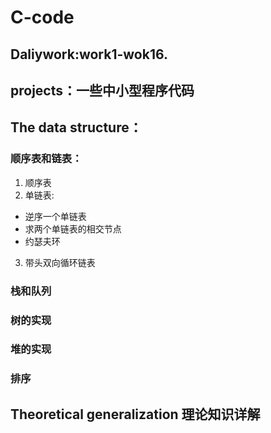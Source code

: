 # C-code 
## Daliywork:work1-wok16.
## projects：一些中小型程序代码
## The data structure：
### 顺序表和链表：
1. 顺序表
2. 单链表:
* 逆序一个单链表
* 求两个单链表的相交节点
* 约瑟夫环
3. 带头双向循环链表
### 栈和队列
### 树的实现
### 堆的实现
### 排序
## Theoretical generalization 理论知识详解
